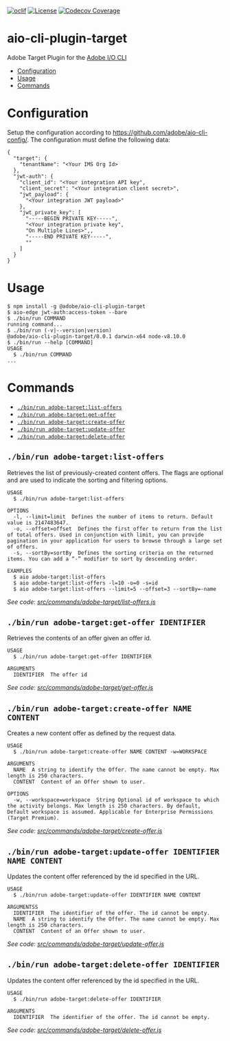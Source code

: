 <!--
Copyright 2019 Adobe. All rights reserved.
This file is licensed to you under the Apache License, Version 2.0 (the "License");
you may not use this file except in compliance with the License. You may obtain a copy
of the License at http://www.apache.org/licenses/LICENSE-2.0

Unless required by applicable law or agreed to in writing, software distributed under
the License is distributed on an "AS IS" BASIS, WITHOUT WARRANTIES OR REPRESENTATIONS
OF ANY KIND, either express or implied. See the License for the specific language
governing permissions and limitations under the License.
-->
[![oclif](https://img.shields.io/badge/cli-oclif-brightgreen.svg)](https://oclif.io)
[![License](https://img.shields.io/badge/License-Apache%202.0-blue.svg)](https://opensource.org/licenses/Apache-2.0)
[![Codecov Coverage](https://img.shields.io/codecov/c/github/adobe/aio-cli-plugin-target/master.svg?style=flat-square)](https://codecov.io/gh/adobe/aio-cli-plugin-target/) 



# aio-cli-plugin-target
Adobe Target Plugin for the [Adobe I/O CLI](https://github.com/adobe/aio-cli)
<!-- toc -->
* [Configuration](#configuration)
* [Usage](#usage)
* [Commands](#commands)
<!-- tocstop -->
# Configuration
<!-- configuration -->

Setup the configuration according to https://github.com/adobe/aio-cli-config/. The configuration must define the following data:

```sh-session
{
  "target": {
    "tenantName": "<Your IMS Org Id>
  },
  "jwt-auth": {
    "client_id": "<Your integration API key",
    "client_secret": "<Your integration client secret>",
    "jwt_payload": {
      "<Your integration JWT payload>"
    },
    "jwt_private_key": [
      "-----BEGIN PRIVATE KEY-----",
      "<Your integration private key",
      "On Multiple Lines>",,
      "-----END PRIVATE KEY-----",
      ""
    ]
  }
}
```
<!-- configurationstop -->
# Usage
<!-- usage -->
```sh-session
$ npm install -g @adobe/aio-cli-plugin-target
$ aio-edge jwt-auth:access-token --bare
$ ./bin/run COMMAND
running command...
$ ./bin/run (-v|--version|version)
@adobe/aio-cli-plugin-target/0.0.1 darwin-x64 node-v8.10.0
$ ./bin/run --help [COMMAND]
USAGE
  $ ./bin/run COMMAND
...
```
<!-- usagestop -->
# Commands
<!-- commands -->
* [`./bin/run adobe-target:list-offers`](#binrun-adobe-target-list-offers)
* [`./bin/run adobe-target:get-offer`](#binrun-adobe-target-get-offer)
* [`./bin/run adobe-target:create-offer`](#binrun-adobe-target-create-offer)
* [`./bin/run adobe-target:update-offer`](#binrun-adobe-target-update-offer)
* [`./bin/run adobe-target:delete-offer`](#binrun-adobe-target-delete-offers)

## `./bin/run adobe-target:list-offers`

Retrieves the list of previously-created content offers. The flags are optional and are used to indicate the sorting and filtering options.

```
USAGE
  $ ./bin/run adobe-target:list-offers

OPTIONS
  -l, --limit=limit  Defines the number of items to return. Default value is 2147483647.
  -o, --offset=offset  Defines the first offer to return from the list of total offers. Used in conjunction with limit, you can provide pagination in your application for users to browse through a large set of offers.
  -s, --sortBy=sortBy  Defines the sorting criteria on the returned items. You can add a “-” modifier to sort by descending order.

EXAMPLES
  $ aio adobe-target:list-offers
  $ aio adobe-target:list-offers -l=10 -o=0 -s=id
  $ aio adobe-target:list-offers --limit=5 --offset=3 --sortBy=-name
```

_See code: [src/commands/adobe-target/list-offers.js](./src/commands/adobe-target/list-offers.js)_

## `./bin/run adobe-target:get-offer IDENTIFIER`

Retrieves the contents of an offer given an offer id.

```
USAGE
  $ ./bin/run adobe-target:get-offer IDENTIFIER

ARGUMENTS
  IDENTIFIER  The offer id

```

_See code: [src/commands/adobe-target/get-offer.js](./src/commands/adobe-target/get-offer.js)_


## `./bin/run adobe-target:create-offer NAME CONTENT`

Creates a new content offer as defined by the request data.

```
USAGE
  $ ./bin/run adobe-target:create-offer NAME CONTENT -w=WORKSPACE

ARGUMENTS
  NAME  A string to identify the Offer. The name cannot be empty. Max length is 250 characters.
  CONTENT  Content of an Offer shown to user.

OPTIONS
  -w, --workspace=workspace  String Optional id of workspace to which the activity belongs. Max length is 250 characters. By default, Default workspace is assumed. Applicable for Enterprise Permissions (Target Premium).

```

_See code: [src/commands/adobe-target/create-offer.js](./src/commands/adobe-target/create-offer.js)_

## `./bin/run adobe-target:update-offer IDENTIFIER NAME CONTENT`

Updates the content offer referenced by the id specified in the URL.

```
USAGE
  $ ./bin/run adobe-target:update-offer IDENTIFIER NAME CONTENT

ARGUMENTSS
  IDENTIFIER  The identifier of the offer. The id cannot be empty.
  NAME  A string to identify the Offer. The name cannot be empty. Max length is 250 characters.
  CONTENT  Content of an Offer shown to user.

```

_See code: [src/commands/adobe-target/update-offer.js](./src/commands/adobe-target/update-offer.js)_

## `./bin/run adobe-target:delete-offer IDENTIFIER`

Updates the content offer referenced by the id specified in the URL.

```
USAGE
  $ ./bin/run adobe-target:delete-offer IDENTIFIER

ARGUMENTS
  IDENTIFIER  The identifier of the offer. The id cannot be empty.

```

_See code: [src/commands/adobe-target/delete-offer.js](./src/commands/adobe-target/delete-offer.js)_
<!-- commandsstop -->
